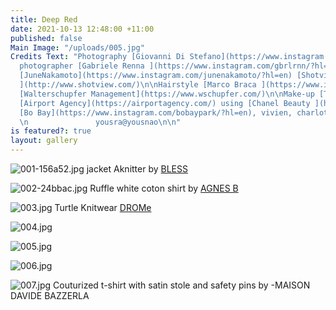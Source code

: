 ```yaml
---
title: Deep Red
date: 2021-10-13 12:48:00 +11:00
published: false
Main Image: "/uploads/005.jpg"
Credits Text: "Photography [Giovanni Di Stefano](https://www.instagram.com/__giovanni__di__stefano/?hl=en)\n\nAssistant
  photographer [Gabriele Renna ](https://www.instagram.com/gbrlrnn/?hl=en)\n\nStyling
  [JuneNakamoto](https://www.instagram.com/junenakamoto/?hl=en) [Shotview Artist Management
  ](http://www.shotview.com/)\n\nHairstyle [Marco Braca ](https://www.instagram.com/marcobracahair/?hl=en)
  [Walterschupfer Management](https://www.wschupfer.com/)\n\nMake-up [Tiina Roivainen](https://www.instagram.com/tiinaroivainen/?hl=en)
  [Airport Agency](https://airportagency.com/) using [Chanel Beauty ](https://www.chanel.com/au/makeup/)\n\n\nModels:
  [Bo Bay](https://www.instagram.com/bobaypark/?hl=en), vivien, charlotte @ thefaceparis
  \n               yousra@yousnao\n\n"
is featured?: true
layout: gallery
---
```


![001-156a52.jpg](/uploads/001-156a52.jpg)
jacket Aknitter by [BLESS](http://blesswebshop.com/)

![002-24bbac.jpg](/uploads/002-24bbac.jpg)
Ruffle white coton shirt by [AGNES B](https://www.agnesb.us/)

![003.jpg](/uploads/003.jpg)
Turtle Knitwear [DROMe](https://www.drome.it/)

![004.jpg](/uploads/004.jpg)

![005.jpg](/uploads/005.jpg)

![006.jpg](/uploads/006.jpg)

![007.jpg](/uploads/007.jpg)
Couturized t-shirt with satin stole and safety pins by -MAISON DAVIDE BAZZERLA